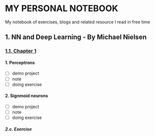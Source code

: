 # MY PERSONAL NOTEBOOK
My notebook of exercises, blogs and related resource I read in free time
## 1. NN and Deep Learning - By Michael Nielsen

### [1.1. Chapter 1](http://neuralnetworksanddeeplearning.com/chap1.html)

#### 1. Perceptrons
- [ ] demo project
- [ ] note
- [ ] doing exercise

#### 2. Signmoid neurons
- [ ] demo project
- [ ] note
- [ ] doing exercise

##### 2.c. Exercise
